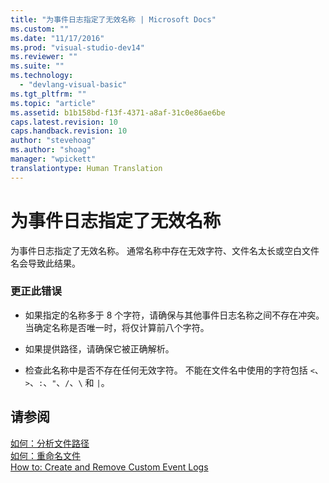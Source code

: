 ```yaml
---
title: "为事件日志指定了无效名称 | Microsoft Docs"
ms.custom: ""
ms.date: "11/17/2016"
ms.prod: "visual-studio-dev14"
ms.reviewer: ""
ms.suite: ""
ms.technology: 
  - "devlang-visual-basic"
ms.tgt_pltfrm: ""
ms.topic: "article"
ms.assetid: b1b158bd-f13f-4371-a8af-31c0e86ae6be
caps.latest.revision: 10
caps.handback.revision: 10
author: "stevehoag"
ms.author: "shoag"
manager: "wpickett"
translationtype: Human Translation
---
```

# 为事件日志指定了无效名称
为事件日志指定了无效名称。 通常名称中存在无效字符、文件名太长或空白文件名会导致此结果。  
  
### 更正此错误  
  
-   如果指定的名称多于 8 个字符，请确保与其他事件日志名称之间不存在冲突。 当确定名称是否唯一时，将仅计算前八个字符。  
  
-   如果提供路径，请确保它被正确解析。  
  
-   检查此名称中是否不存在任何无效字符。 不能在文件名中使用的字符包括 `<`、`>`、`:`、`"`、`/`、`\` 和 `|`。  
  
## 请参阅  
 [如何：分析文件路径](../../visual-basic/developing-apps/programming/drives-directories-files/how-to-parse-file-paths.md)   
 [如何：重命名文件](../../visual-basic/developing-apps/programming/drives-directories-files/how-to-rename-a-file.md)   
 [How to: Create and Remove Custom Event Logs](http://msdn.microsoft.com/zh-cn/af9b7da0-80c7-46ac-b7f7-897063ddd503)